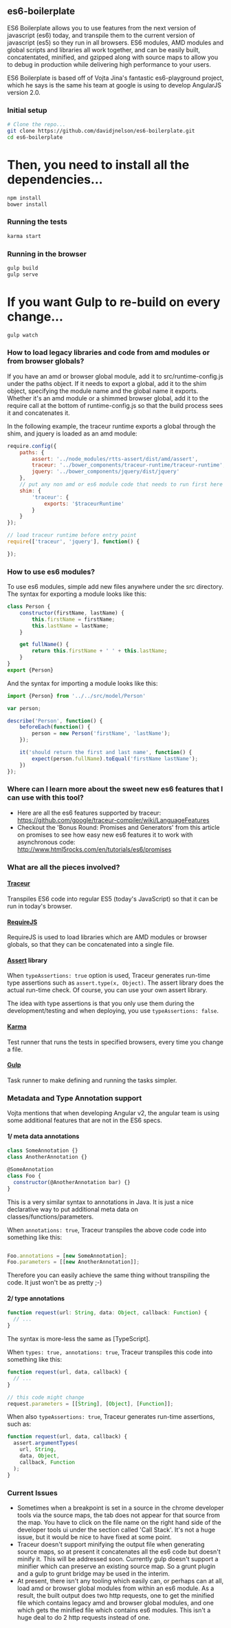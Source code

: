 ## es6-boilerplate

ES6 Boilerplate allows you to use features from the next version of javascript (es6) today, and transpile them to the
current version of javascript (es5) so they run in all browsers.  ES6 modules, AMD modules and global scripts
and libraries all work together, and can be easily built, concatentated, minified, and gzipped along with source
maps to allow you to debug in production while delivering high performance to your users.

ES6 Boilerplate is based off of Vojta Jina's fantastic es6-playground project, which he says is the same his team
at google is using to develop AngularJS version 2.0.


### Initial setup

```bash
# Clone the repo...
git clone https://github.com/davidjnelson/es6-boilerplate.git
cd es6-boilerplate
```

# Then, you need to install all the dependencies...
```bash
npm install
bower install
```

### Running the tests
```bash
karma start
```

### Running in the browser
```bash
gulp build
gulp serve
```

# If you want Gulp to re-build on every change...
```bash
gulp watch
```

### How to load legacy libraries and code from amd modules or from browser globals?
If you have an amd or browser global module, add it to src/runtime-config.js under the paths object.  If it needs to
export a global, add it to the shim object, specifying the module name and the global name it exports.  Whether it's
an amd module or a shimmed browser global, add it to the require call at the bottom of runtime-config.js so that
the build process sees it and concatenates it.

In the following example, the traceur runtime exports a global through the shim, and jquery is loaded as an amd module:
```js
require.config({
    paths: {
        assert: '../node_modules/rtts-assert/dist/amd/assert',
        traceur: '../bower_components/traceur-runtime/traceur-runtime',
        jquery: '../bower_components/jquery/dist/jquery'
    },
    // put any non amd or es6 module code that needs to run first here
    shim: {
        'traceur': {
            exports: '$traceurRuntime'
        }
    }
});

// load traceur runtime before entry point
require(['traceur', 'jquery'], function() {

});
```

### How to use es6 modules?
To use es6 modules, simple add new files anywhere under the src directory.  The syntax for exporting a module looks like this:

```js
class Person {
    constructor(firstName, lastName) {
        this.firstName = firstName;
        this.lastName = lastName;
    }

    get fullName() {
        return this.firstName + ' ' + this.lastName;
    }
}
export {Person}
```

And the syntax for importing a module looks like this:

```js
import {Person} from '../../src/model/Person'

var person;

describe('Person', function() {
    beforeEach(function() {
        person = new Person('firstName', 'lastName');
    });

    it('should return the first and last name', function() {
        expect(person.fullName).toEqual('firstName lastName');
    })
});
```

### Where can I learn more about the sweet new es6 features that I can use with this tool?
- Here are all the es6 features supported by traceur: https://github.com/google/traceur-compiler/wiki/LanguageFeatures
- Checkout the 'Bonus Round: Promises and Generators' from this article on promises to see how easy new es6 features
it to work with asynchronous code: http://www.html5rocks.com/en/tutorials/es6/promises

### What are all the pieces involved?

#### [Traceur]
Transpiles ES6 code into regular ES5 (today's JavaScript) so that it can be run in today's browser.

#### [RequireJS]
RequireJS is used to load libraries which are AMD modules or browser globals, so that they can be concatenated into
a single file.

#### [Assert] library
When `typeAssertions: true` option is used, Traceur generates run-time type assertions such as `assert.type(x, Object)`.
The assert library does the actual run-time check. Of course, you can use your own assert library.

The idea with type assertions is that you only use them during the development/testing and when deploying, you use
`typeAssertions: false`.

#### [Karma]
Test runner that runs the tests in specified browsers, every time you change a file.

#### [Gulp]
Task runner to make defining and running the tasks simpler.


### Metadata and Type Annotation support
Vojta mentions that when developing Angular v2, the angular team is using
some additional features that are not in the ES6 specs.

#### 1/ meta data annotations
```js
class SomeAnnotation {}
class AnotherAnnotation {}

@SomeAnnotation
class Foo {
  constructor(@AnotherAnnotation bar) {}
}
```
This is a very similar syntax to annotations in Java. It is just a nice declarative way to put additional meta data
on classes/functions/parameters.

When `annotations: true`, Traceur transpiles the above code code into something like this:
```js

Foo.annotations = [new SomeAnnotation];
Foo.parameters = [[new AnotherAnnotation]];
```

Therefore you can easily achieve the same thing without transpiling the code. It just won't be as pretty ;-)

#### 2/ type annotations
```js
function request(url: String, data: Object, callback: Function) {
  // ...
}
```

The syntax is more-less the same as [TypeScript].

When `types: true, annotations: true`, Traceur transpiles this code into something like this:
```js
function request(url, data, callback) {
  // ...
}

// this code might change
request.parameters = [[String], [Object], [Function]];
```

When also `typeAssertions: true`, Traceur generates run-time assertions, such as:
```js
function request(url, data, callback) {
  assert.argumentTypes(
    url, String,
    data, Object,
    callback, Function
  );
}
```

[Traceur]: https://github.com/google/traceur-compiler
[RequireJS]: http://requirejs.org
[Assert]: https://github.com/angular/assert
[Karma]: http://karma-runner.github.io/
[Gulp]: http://gulpjs.com

### Current Issues

- Sometimes when a breakpoint is set in a source in the chrome developer tools via the source maps, the tab
does not appear for that source from the map.  You have to click on the file name on the right hand side of the
developer tools ui under the section called 'Call Stack'.  It's not a huge issue, but it would be nice to have fixed
at some point.
- Traceur doesn't support minifying the output file when generating source maps, so at present it concatenates all
the es6 code but doesn't minify it.  This will be addressed soon.  Currently gulp doesn't support a minifier which
can preserve an existing source map.  So a grunt plugin and a gulp to grunt bridge may be used in the interim.
- At present, there isn't any tooling which easily can, or perhaps can at all, load amd or browser global modules
from within an es6 module.  As a result, the built output does two http requests, one to get the minified file which
contains legacy amd and browser global modules, and one which gets the minified file which contains es6 modules.  This
isn't a huge deal to do 2 http requests instead of one.

